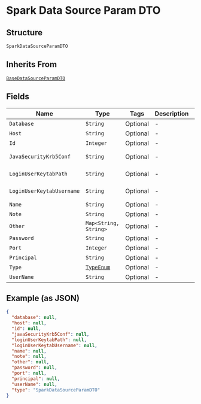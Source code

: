 
# Spark Data Source Param DTO

## Structure

`SparkDataSourceParamDTO`

## Inherits From

[`BaseDataSourceParamDTO`](../../doc/models/base-data-source-param-dto.md)

## Fields

| Name | Type | Tags | Description | Getter | Setter |
|  --- | --- | --- | --- | --- | --- |
| `Database` | `String` | Optional | - | String getDatabase() | setDatabase(String database) |
| `Host` | `String` | Optional | - | String getHost() | setHost(String host) |
| `Id` | `Integer` | Optional | - | Integer getId() | setId(Integer id) |
| `JavaSecurityKrb5Conf` | `String` | Optional | - | String getJavaSecurityKrb5Conf() | setJavaSecurityKrb5Conf(String javaSecurityKrb5Conf) |
| `LoginUserKeytabPath` | `String` | Optional | - | String getLoginUserKeytabPath() | setLoginUserKeytabPath(String loginUserKeytabPath) |
| `LoginUserKeytabUsername` | `String` | Optional | - | String getLoginUserKeytabUsername() | setLoginUserKeytabUsername(String loginUserKeytabUsername) |
| `Name` | `String` | Optional | - | String getName() | setName(String name) |
| `Note` | `String` | Optional | - | String getNote() | setNote(String note) |
| `Other` | `Map<String, String>` | Optional | - | Map<String, String> getOther() | setOther(Map<String, String> other) |
| `Password` | `String` | Optional | - | String getPassword() | setPassword(String password) |
| `Port` | `Integer` | Optional | - | Integer getPort() | setPort(Integer port) |
| `Principal` | `String` | Optional | - | String getPrincipal() | setPrincipal(String principal) |
| `Type` | [`TypeEnum`](../../doc/models/type-enum.md) | Optional | - | TypeEnum getType() | setType(TypeEnum type) |
| `UserName` | `String` | Optional | - | String getUserName() | setUserName(String userName) |

## Example (as JSON)

```json
{
  "database": null,
  "host": null,
  "id": null,
  "javaSecurityKrb5Conf": null,
  "loginUserKeytabPath": null,
  "loginUserKeytabUsername": null,
  "name": null,
  "note": null,
  "other": null,
  "password": null,
  "port": null,
  "principal": null,
  "userName": null,
  "type": "SparkDataSourceParamDTO"
}
```

